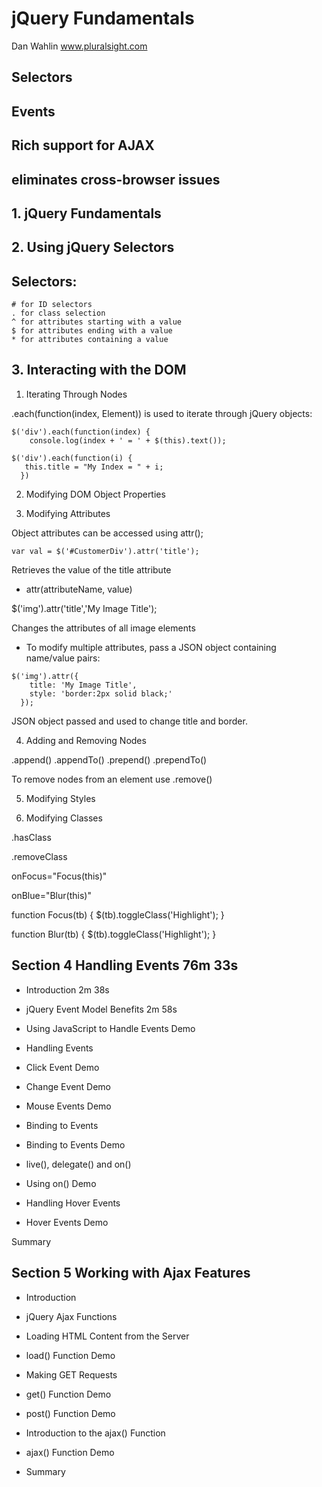 # jQuery Fundamentals

Dan Wahlin
www.pluralsight.com

## Selectors

## Events

## Rich support for AJAX

## eliminates cross-browser issues

## 1. jQuery Fundamentals

## 2. Using jQuery Selectors

## Selectors:
```
# for ID selectors
. for class selection
^ for attributes starting with a value
$ for attributes ending with a value
* for attributes containing a value
```

## 3. Interacting with the DOM

1. Iterating Through Nodes

.each(function(index, Element)) is used to iterate through jQuery objects:
```
$('div').each(function(index) {
    console.log(index + ' = ' + $(this).text());

$('div').each(function(i) {
   this.title = "My Index = " + i;
  })

```

2. Modifying DOM Object Properties

3. Modifying Attributes

Object attributes can be accessed using attr();
```
var val = $('#CustomerDiv').attr('title');
```
Retrieves the value of the title attribute

* attr(attributeName, value)

$('img').attr('title','My Image Title');

Changes the attributes of all image elements

* To modify multiple attributes, pass a JSON object containing name/value pairs:

```
$('img').attr({
    title: 'My Image Title',
    style: 'border:2px solid black;'
  });

```
JSON object passed and used to change title and border.

4. Adding and Removing Nodes

.append()
.appendTo()
.prepend()
.prependTo()

To remove nodes from an element use .remove()

5. Modifying Styles

6. Modifying Classes

.hasClass

.removeClass

onFocus="Focus(this)"

onBlue="Blur(this)"

function Focus(tb) {
  $(tb).toggleClass('Highlight');
}

function Blur(tb) {
  $(tb).toggleClass('Highlight');
}

## Section 4 Handling Events 76m 33s

* Introduction 2m 38s

* jQuery Event Model Benefits 2m 58s

* Using JavaScript to Handle Events Demo

* Handling Events

* Click Event Demo

* Change Event Demo

* Mouse Events Demo

* Binding to Events

* Binding to Events Demo

* live(), delegate() and on()

* Using on() Demo

* Handling Hover Events

* Hover Events Demo

Summary

## Section 5 Working with Ajax Features

* Introduction

* jQuery Ajax Functions

* Loading HTML Content from the Server

* load() Function Demo

* Making GET Requests

* get() Function Demo

* post() Function Demo

* Introduction to the ajax() Function

* ajax() Function Demo

* Summary
